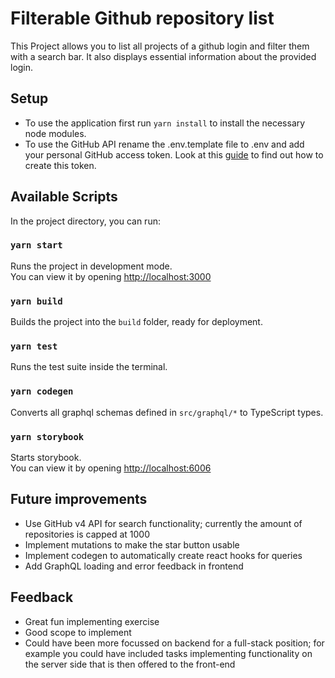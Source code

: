 # Filterable Github repository list

This Project allows you to list all projects of a github login and filter them with a search bar. It also displays essential information about the provided login.

## Setup

- To use the application first run `yarn install` to install the necessary node modules.
- To use the GitHub API rename the .env.template file to .env and add your personal GitHub access token. Look at this [guide](https://docs.github.com/en/authentication/keeping-your-account-and-data-secure/creating-a-personal-access-token) to find out how to create this token.

## Available Scripts

In the project directory, you can run:

### `yarn start`

Runs the project in development mode.\
You can view it by opening [http://localhost:3000](http://localhost:3000)

### `yarn build`

Builds the project into the `build` folder, ready for deployment.

### `yarn test`

Runs the test suite inside the terminal.

### `yarn codegen`

Converts all graphql schemas defined in `src/graphql/*` to TypeScript types.

### `yarn storybook`

Starts storybook.\
You can view it by opening [http://localhost:6006](http://localhost:6006)




## Future improvements

- Use GitHub v4 API for search functionality; currently the amount of repositories is capped at 1000
- Implement mutations to make the star button usable
- Implement codegen to automatically create react hooks for queries
- Add GraphQL loading and error feedback in frontend


## Feedback

- Great fun implementing exercise
- Good scope to implement
- Could have been more focussed on backend for a full-stack position; for example you could have included tasks implementing functionality on the server side that is then offered to the front-end